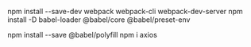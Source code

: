 npm install --save-dev webpack webpack-cli webpack-dev-server
npm install -D babel-loader @babel/core @babel/preset-env

npm install --save @babel/polyfill
npm i axios

